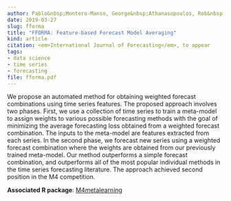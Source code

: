 ```yaml
---
author: Pablo&nbsp;Montero-Manso, George&nbsp;Athanasopoulos, Rob&nbsp;J&nbsp;Hyndman, Thiyanga&nbsp;S&nbsp;Talagala
date: 2019-03-27
slug: fforma
title: "FFORMA: Feature-based Forecast Model Averaging"
kind: article
citation: <em>International Journal of Forecasting</em>, to appear
tags:
- data science
- time series
- forecasting
file: fforma.pdf
---
```


We propose an automated method for obtaining weighted forecast combinations using time series features. The proposed approach involves two phases. First, we use a collection of time series to train a meta-model to assign weights to various possible forecasting methods with the goal of minimizing the average forecasting loss obtained from a weighted forecast combination. The inputs to the meta-model are features extracted from each series. In the second phase, we forecast new series using a weighted forecast combination where the weights are obtained from our previously trained meta-model. Our method outperforms a simple forecast combination, and outperforms all of the most popular individual methods in the time series forecasting literature. The approach achieved second position in the M4 competition.

**Associated R package**: [M4metalearning](https://github.com/robjhyndman/M4metalearning)

